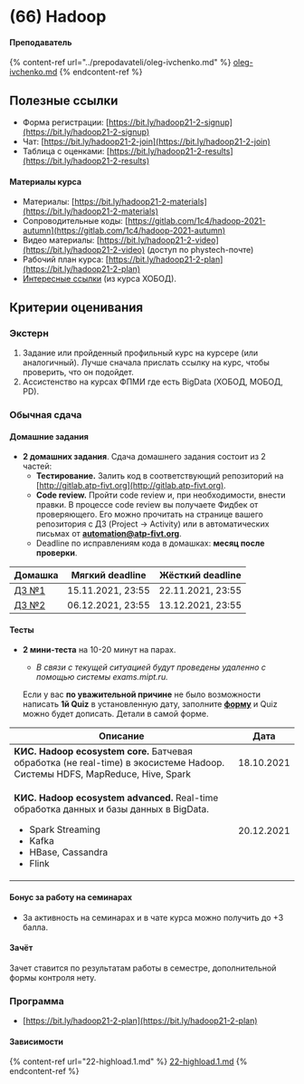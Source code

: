 # (66) Hadoop

#### **Преподаватель**

{% content-ref url="../prepodavateli/oleg-ivchenko.md" %}
[oleg-ivchenko.md](../prepodavateli/oleg-ivchenko.md)
{% endcontent-ref %}

## Полезные ссылки

* Форма регистрации: [https://bit.ly/hadoop21-2-signup](https://bit.ly/hadoop21-2-signup)
* Чат: [https://bit.ly/hadoop21-2-join](https://bit.ly/hadoop21-2-join)
* Таблица с оценками: [https://bit.ly/hadoop21-2-results](https://bit.ly/hadoop21-2-results)

#### Материалы курса

* Материалы: [https://bit.ly/hadoop21-2-materials](https://bit.ly/hadoop21-2-materials)
* Сопроводительные коды: [https://gitlab.com/1c4/hadoop-2021-autumn](https://gitlab.com/1c4/hadoop-2021-autumn)
* Видео материалы: [https://bit.ly/hadoop21-2-video](https://bit.ly/hadoop21-2-video) (доступ по phystech-почте)
* Рабочий план курса: [https://bit.ly/hadoop21-2-plan](https://bit.ly/hadoop21-2-plan)
* [Интересные ссылки](https://docs.google.com/spreadsheets/d/1X7lhS8aYlyhX9gb1yT6t3A8K7OfCA-x0GJRfMcykDJk/edit#gid=0) (из курса ХОБОД).

## Критерии оценивания

### Экстерн

1. Задание или пройденный профильный курс на курсере (или аналогичный). Лучше сначала прислать ссылку на курс, чтобы проверить, что он подойдет.
2. Ассистенство на курсах ФПМИ где есть BigData (ХОБОД, МОБОД, PD).

### Обычная сдача

#### Домашние задания

* **2 домашних задания**. Сдача домашнего задания состоит из 2 частей:&#x20;
  * **Тестирование.** Залить код в соответствующий репозиторий на [http://gitlab.atp-fivt.org](http://gitlab.atp-fivt.org).
  * **Code review.** Пройти code review и, при необходимости, внести правки. В процессе code review вы получаете Фидбек от проверяющего. Его можно прочитать на странице вашего репозитория с ДЗ (Project -> Activity) или в автоматических письмах от **automation@atp-fivt.org**.
  * Deadline по исправлениям кода в домашках: **месяц после проверки**.

| Домашка                                                                                                                        | Мягкий deadline   | Жёсткий deadline  |
| ------------------------------------------------------------------------------------------------------------------------------ | ----------------- | ----------------- |
| [ДЗ №1](https://gitlab.com/1c4/hadoop-2021-autumn/batch-processing/-/blob/master/homeworks/01-hadoop-hive-spark-comparison.md) | 15.11.2021, 23:55 | 22.11.2021, 23:55 |
| [ДЗ №2](https://docs.google.com/document/d/17pZmQrGYNBIjIZuEU5kV-UKPI85RMnsJEqQN8FhoSY8)                                       | 06.12.2021, 23:55 | 13.12.2021, 23:55 |

#### Тесты

*   **2 мини-теста** на 10-20 минут на парах.

    * _В связи с текущей ситуацией будут проведены удаленно с помощью системы exams.mipt.ru._

    Если у вас **по уважительной причине** не было возможности написать **1й Quiz** в установленную дату, заполните [**форму**](https://docs.google.com/forms/d/e/1FAIpQLSerLEjwafLKuYicBUELuNFTT9FBs9OzB\_yUxw9w\_MTtqfzWMA/viewform?usp=sf\_link) и Quiz можно будет дописать. Детали в самой форме.

| Описание                                                                                                                                                                                          | Дата       |
| ------------------------------------------------------------------------------------------------------------------------------------------------------------------------------------------------- | ---------- |
| **КИС. Hadoop ecosystem core.** Батчевая обработка (не real-time) в экосистеме Hadoop. Системы HDFS, MapReduce, Hive, Spark                                                                       | 18.10.2021 |
| <p><strong>КИС. Hadoop ecosystem advanced.</strong> Real-time обработка данных и базы данных в BigData.</p><ul><li>Spark Streaming</li><li>Kafka</li><li>HBase, Cassandra</li><li>Flink</li></ul> | 20.12.2021 |

#### Бонус за работу на семинарах

* За активность на семинарах и в чате курса можно получить до +3 балла.

#### Зачёт

Зачет ставится по результатам работы в семестре, дополнительной формы контроля нету.

### **Программа**&#x20;

* [https://bit.ly/hadoop21-2-plan](https://bit.ly/hadoop21-2-plan)

#### Зависимости

{% content-ref url="22-highload.1.md" %}
[22-highload.1.md](22-highload.1.md)
{% endcontent-ref %}
